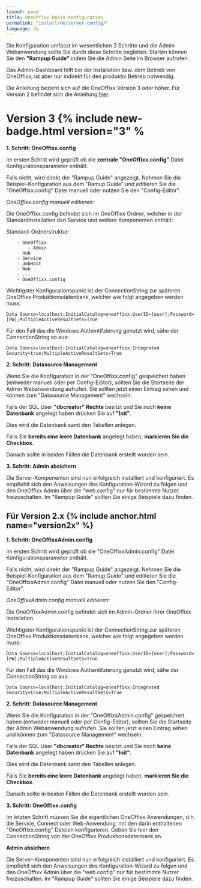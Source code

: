 ```yaml
---
layout: page
title: OneOffixx Basis Konfiguration
permalink: "install/de/server-config/"
language: de
---
```


Die Konfiguration umfasst im wesentlichen 3 Schritte und die Admin Webanwendung sollte Sie durch diese Schritte begleiten. Starten können Sie den __"Rampup Guide"__ indem Sie die Admin Seite im Browser aufrufen.

Das Admin-Dashboard hilft bei der Installation bzw. dem Betrieb von OneOffixx, ist aber nur indirekt für den produktiv Betrieb notwendig. 

Die Anleitung bezieht sich auf die OneOffixx Version 3 oder höher. Für Version 2 befindet sich die Anleitung [hier](#version2x).

# Version 3 {% include new-badge.html version="3" %

__1. Schritt: OneOffixx.config__

Im ersten Schritt wird geprüft ob die __zentrale "OneOffixx.config"__ Datei Konfigurationsparameter enthält. 

Falls nicht, wird direkt der "Rampup Guide" angezeigt. Nehmen Sie die Beispiel-Konfiguration aus dem "Ramup Guide" und
editieren Sie die "OneOffixx.config" Datei manuell oder nutzen Sie den "Config-Editor". 

_OneOffixx.config manuell editieren:_

Die OneOffixx.config befindet sich im OneOffixx Ordner, welcher in der Standardinstallation den Service und weitere Komponenten enthält:

Standard-Ordnerstruktur:

```
    - OneOffixx
        - Admin
	- Hub
	- Service
	- JobHost
	- Web
	- ...
	- OneOffixx.config
``` 

Wichtigster Konfigurationspunkt ist der ConnectionString zur späteren OneOffixx Produktionsdatenbank, welcher wie folgt angegeben werden muss:

    Data Source=localhost;InitialCatalog=oneoffixx;UserID=[user];Password=[PW];MultipleActiveResultSets=True

Für den Fall das die Windows Authentifzierung genutzt wird, sähe der ConnectionString so aus:

    Data Source=localhost;InitialCatalog=oneoffixx;Integrated Security=true;MultipleActiveResultSets=True

__2. Schritt: Datasource Management__
	
Wenn Sie die Konfiguration in der "OneOffixx.config" gespeichert haben (entweder manuell oder per Config-Editor), sollten Sie die Startseite der Admin Webanwendung aufrufen. Sie sollten jetzt einen Eintrag
sehen und können zum "Datasource Management" wechseln.

Falls der SQL User __"dbcreator" Rechte__ besitzt und Sie noch __keine Datenbank__ angelegt
haben drücken Sie auf __"Init"__. 

Dies wird die Datenbank samt den Tabellen anlegen. 

Falls Sie __bereits eine leere Datenbank__ angelegt haben, __markieren Sie die Checkbox__. 

Danach sollte in beiden Fällen die Datenbank erstellt wurden sein.

__3. Schritt: Admin absichern__

Die Server-Komponenten sind nun erfolgreich installiert und konfiguriert. Es empfiehlt sich den Anweisungen des Konfiguration-Wizard zu folgen und den OneOffixx Admin über die "web.config" nur für bestimmte Nutzer freizuschalten. Im "Rampup Guide" sollten Sie einige Beispiele dazu finden.

## Für Version 2.x {% include anchor.html name="version2x" %}

__1. Schritt: OneOffixxAdmin.config__

Im ersten Schritt wird geprüft ob die "OneOffixxAdmin.config" Datei Konfigurationsparameter enthält. 

Falls nicht, wird direkt der "Rampup Guide" angezeigt. Nehmen Sie die Beispiel-Konfiguration aus dem "Ramup Guide" und
editieren Sie die "OneOffixxAdmin.config" Datei manuell oder nutzen Sie den "Config-Editor". 

_OneOffixxAdmin.config manuell editieren:_

Die OneOffixxAdmin.config befindet sich im Admin-Ordner Ihrer OneOffixx Installation.

Wichtigster Konfigurationspunkt ist der ConnectionString zur späteren OneOffixx Produktionsdatenbank, welcher wie folgt angegeben werden muss:

    Data Source=localhost;InitialCatalog=oneoffixx;UserID=[user];Password=[PW];MultipleActiveResultSets=True

Für den Fall das die Windows Authentifzierung genutzt wird, sähe der ConnectionString so aus:

    Data Source=localhost;InitialCatalog=oneoffixx;Integrated Security=true;MultipleActiveResultSets=True

__2. Schritt: Datasource Management__
	
Wenn Sie die Konfiguration in der "OneOffixxAdmin.config" gespeichert haben (entweder manuell oder per Config-Editor), sollten Sie die Startseite der Admin Webanwendung aufrufen. Sie sollten jetzt einen Eintrag
sehen und können zum "Datasource Management" wechseln.

Falls der SQL User __"dbcreator" Rechte__ besitzt und Sie noch __keine Datenbank__ angelegt
haben drücken Sie auf __"Init"__. 

Dies wird die Datenbank samt den Tabellen anlegen. 

Falls Sie __bereits eine leere Datenbank__ angelegt haben, __markieren Sie die Checkbox__. 

Danach sollte in beiden Fällen die Datenbank erstellt wurden sein.

__3. Schritt: OneOffixx.config__

Im letzten Schritt müssen Sie die eigentlichen OneOffixx Anwendungen, d.h. die Service, Connect oder Web-Anwendung, mit den darin enthaltenen "OneOffixx.config" Dateien konfigurieren. Geben Sie hier den
ConnectionString von der OneOffixx Produktionsdatenbank an.

__Admin absichern__

Die Server-Komponenten sind nun erfolgreich installiert und konfiguriert. Es empfiehlt sich den Anweisungen des Konfiguration-Wizard zu folgen und den OneOffixx Admin über die "web.config" nur für bestimmte Nutzer freizuschalten. Im "Rampup Guide" sollten Sie einige Beispiele dazu finden.
